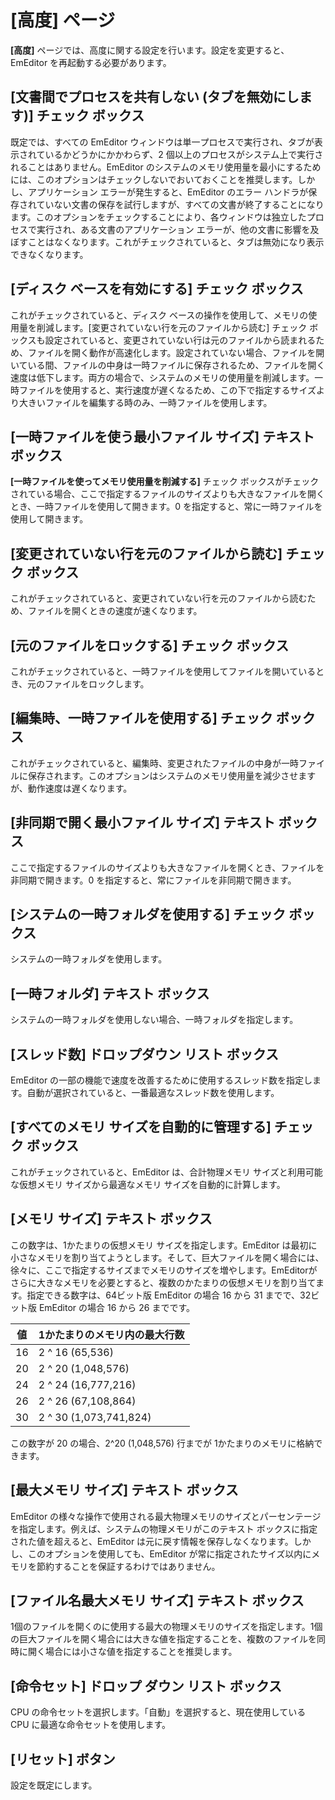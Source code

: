 # \[高度\] ページ

**\[高度\]** ページでは、高度に関する設定を行います。設定を変更すると、EmEditor を再起動する必要があります。

## \[文書間でプロセスを共有しない (タブを無効にします)\] チェック ボックス

既定では、すべての EmEditor ウィンドウは単一プロセスで実行され、タブが表示されているかどうかにかかわらず、2 個以上のプロセスがシステム上で実行されることはありません。EmEditor のシステムのメモリ使用量を最小にするためには、このオプションはチェックしないでおいておくことを推奨します。しかし、アプリケーション エラーが発生すると、EmEditor のエラー ハンドラが保存されていない文書の保存を試行しますが、すべての文書が終了することになります。このオプションをチェックすることにより、各ウィンドウは独立したプロセスで実行され、ある文書のアプリケーション
エラーが、他の文書に影響を及ぼすことはなくなります。これがチェックされていると、タブは無効になり表示できなくなります。

## \[ディスク ベースを有効にする\] チェック ボックス

これがチェックされていると、ディスク ベースの操作を使用して、メモリの使用量を削減します。\[変更されていない行を元のファイルから読む\] チェック ボックスも設定されていると、変更されていない行は元のファイルから読まれるため、ファイルを開く動作が高速化します。設定されていない場合、ファイルを開いている間、ファイルの中身は一時ファイルに保存されるため、ファイルを開く速度は低下します。両方の場合で、システムのメモリの使用量を削減します。一時ファイルを使用すると、実行速度が遅くなるため、この下で指定するサイズより大きいファイルを編集する時のみ、一時ファイルを使用します。

## \[一時ファイルを使う最小ファイル サイズ\] テキスト ボックス

**\[一時ファイルを使ってメモリ使用量を削減する\]** チェック ボックスがチェックされている場合、ここで指定するファイルのサイズよりも大きなファイルを開くとき、一時ファイルを使用して開きます。0 を指定すると、常に一時ファイルを使用して開きます。

## \[変更されていない行を元のファイルから読む\] チェック ボックス

これがチェックされていると、変更されていない行を元のファイルから読むため、ファイルを開くときの速度が速くなります。

## \[元のファイルをロックする\] チェック ボックス

これがチェックされていると、一時ファイルを使用してファイルを開いているとき、元のファイルをロックします。

## \[編集時、一時ファイルを使用する\] チェック ボックス

これがチェックされていると、編集時、変更されたファイルの中身が一時ファイルに保存されます。このオプションはシステムのメモリ使用量を減少させますが、動作速度は遅くなります。

## \[非同期で開く最小ファイル サイズ\] テキスト ボックス

ここで指定するファイルのサイズよりも大きなファイルを開くとき、ファイルを非同期で開きます。0 を指定すると、常にファイルを非同期で開きます。

## \[システムの一時フォルダを使用する\] チェック ボックス

システムの一時フォルダを使用します。

## \[一時フォルダ\] テキスト ボックス

システムの一時フォルダを使用しない場合、一時フォルダを指定します。

## \[スレッド数\] ドロップダウン リスト ボックス

EmEditor の一部の機能で速度を改善するために使用するスレッド数を指定します。自動が選択されていると、一番最適なスレッド数を使用します。

## \[すべてのメモリ サイズを自動的に管理する\] チェック ボックス

これがチェックされていると、EmEditor は、合計物理メモリ サイズと利用可能な仮想メモリ サイズから最適なメモリ サイズを自動的に計算します。

## \[メモリ サイズ\] テキスト ボックス

この数字は、1かたまりの仮想メモリ サイズを指定します。EmEditor
は最初に小さなメモリを割り当てようとします。そして、巨大ファイルを開く場合には、徐々に、ここで指定するサイズまでメモリのサイズを増やします。EmEditorがさらに大きなメモリを必要とすると、複数のかたまりの仮想メモリを割り当てます。指定できる数字は、64ビット版 EmEditor の場合 16
から 31 までで、32ビット版 EmEditor の場合 16 から 26 までです。

| 値 | 1かたまりのメモリ内の最大行数 |
| --- | --- |
| 16 | 2 ^ 16 (65,536) |
| 20 | 2 ^ 20 (1,048,576) |
| 24 | 2 ^ 24 (16,777,216) |
| 26 | 2 ^ 26 (67,108,864) |
| 30 | 2 ^ 30 (1,073,741,824) |

この数字が 20 の場合、2^20 (1,048,576) 行までが 1かたまりのメモリに格納できます。

## \[最大メモリ サイズ\] テキスト ボックス

EmEditor の様々な操作で使用される最大物理メモリのサイズとパーセンテージを指定します。例えば、システムの物理メモリがこのテキスト ボックスに指定された値を超えると、EmEditor は元に戻す情報を保存しなくなります。しかし、このオプションを使用しても、EmEditor が常に指定されたサイズ以内にメモリを節約することを保証するわけではありません。

## \[ファイル名最大メモリ サイズ\] テキスト ボックス

1個のファイルを開くのに使用する最大の物理メモリのサイズを指定します。1個の巨大ファイルを開く場合には大きな値を指定することを、複数のファイルを同時に開く場合には小さな値を指定することを推奨します。

## \[命令セット\] ドロップ ダウン リスト ボックス

CPU の命令セットを選択します。「自動」を選択すると、現在使用している CPU に最適な命令セットを使用します。

## \[リセット\] ボタン

設定を既定にします。

